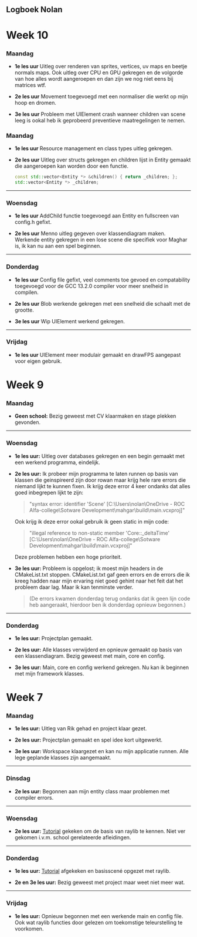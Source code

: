 ## Logboek Nolan

# Week 10

### Maandag

- **1e les uur**
  Uitleg over renderen van sprites, vertices, uv maps en beetje normals maps. Ook uitleg over CPU en GPU gekregen en de volgorde van hoe alles wordt aangeroepen en dan zijn we nog niet eens bij matrices wtf.
  <br>

- **2e les uur**
  Movement toegevoegd met een normaliser die werkt op mijn hoop en dromen.
  <br>

- **3e les uur**
  Probleem met UIElement crash wanneer children van scene leeg is ookal heb ik geprobeerd preventieve maatregelingen te nemen.

<div style="page-break-after: always;"></div>

### Maandag

- **1e les uur**
  Resource management en class types uitleg gekregen.
  <br>

- **2e les uur**
  Uitleg over structs gekregen en children lijst in Entity gemaakt die aangeroepen kan worden door een functie.

  ```cpp
  const std::vector<Entity *> &children() { return _children; };
  std::vector<Entity *> _children;
  ```

---

### Woensdag

- **1e les uur**
  AddChild functie toegevoegd aan Entity en fullscreen van config.h gefixt.
  <br>

- **2e les uur**
  Menno uitleg gegeven over klassendiagram maken.
  Werkende entity gekregen in een lose scene die specifiek voor Maghar is, ik kan nu aan een spel beginnen.

---

### Donderdag

- **1e les uur**
  Config file gefixt, veel comments toe gevoed en compatability toegevoegd voor de GCC 13.2.0 compiler voor meer snelheid in compilen.
  <br>

- **2e les uur**
  Blob werkende gekregen met een snelheid die schaalt met de grootte.
  <br>

- **3e les uur**
  Wip UIElement werkend gekregen.

---

### Vrijdag

- **1e les uur**
UIElement meer modulair gemaakt en drawFPS aangepast voor eigen gebruik.
<div style="page-break-after: always;"></div>

# Week 9

### Maandag

- **Geen school:**
  Bezig geweest met CV klaarmaken en stage plekken gevonden.

---

### Woensdag

- **1e les uur:**
  Uitleg over databases gekregen en een begin gemaakt met een werkend programma, eindelijk.
  <br>

- **2e les uur:**
  Ik probeer mijn programma te laten runnen op basis van klassen die geinspireerd zijn door rowan maar krijg hele rare errors die niemand lijkt te kunnen fixen.
  Ik krijg deze error 4 keer ondanks dat alles goed inbegrepen lijkt te zijn:

  > "syntax error: identifier 'Scene' [C:\Users\nolan\OneDrive - ROC Alfa-college\Sotware Development\mahgar\build\main.vcxproj]"

  Ook krijg ik deze error ookal gebruik ik geen static in mijn code:

  > "illegal reference to non-static member 'Core::\_deltaTime' [C:\Users\nolan\OneDrive - ROC Alfa-college\Sotware Development\mahgar\build\main.vcxproj]"

  Deze problemen hebben een hoge prioriteit.
  <br>

- **3e les uur:**
  Probleem is opgelost; ik moest mijn headers in de CMakeList.txt stoppen. CMakeList.txt gaf geen errors en de errors die ik kreeg hadden naar mijn ervaring niet goed gehint naar het feit dat het probleem daar lag. Maar ik kan tenminste verder.
  > (De errors kwamen donderdag terug ondanks dat ik geen lijn code heb aangeraakt, hierdoor ben ik donderdag opnieuw begonnen.)

---

### Donderdag

- **1e les uur:**
  Projectplan gemaakt.
  <br>

- **2e les uur:**
  Alle klasses verwijderd en opnieuw gemaakt op basis van een klassendiagram.
  Bezig geweest met main, core en config.
  <br>

- **3e les uur:**
  Main, core en config werkend gekregen.
  Nu kan ik beginnen met mijn framework klasses.

<div style="page-break-after: always;"></div>

# Week 7

### Maandag

- **1e les uur:**
  Uitleg van Rik gehad en project klaar gezet.
  <br>

- **2e les uur:**
  Projectplan gemaakt en spel idee kort uitgewerkt.
  <br>

- **3e les uur:**
  Workspace klaargezet en kan nu mijn applicatie runnen.
  Alle lege geplande klasses zijn aangemaakt.

---

### Dinsdag

- **2e les uur:**
  Begonnen aan mijn entity class maar problemen met compiler errors.

---

### Woensdag

- **2e les uur:**
  [Tutorial](https://www.youtube.com/watch?v=VLJlTaFvHo4) gekeken om de basis van raylib te kennen.
  Niet ver gekomen i.v.m. school gerelateerde afleidingen.

---

### Donderdag

- **1e les uur:**
  [Tutorial](https://www.youtube.com/watch?v=VLJlTaFvHo4) afgekeken en basisscené opgezet met raylib.
  <br>

- **2e en 3e les uur:**
  Bezig geweest met project maar weet niet meer wat.

---

### Vrijdag

- **1e les uur:**
  Opnieuw begonnen met een werkende main en config file. Ook wat raylib functies door gelezen om toekomstige teleurstelling te voorkomen.
